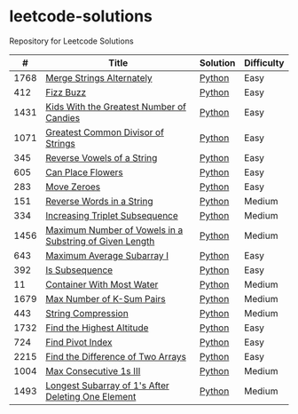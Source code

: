 # leetcode-solutions
Repository for Leetcode Solutions

| #    | Title                     | Solution                            | Difficulty |
|------|---------------------------|-------------------------------------|------------|
| 1768 | [Merge Strings Alternately](https://leetcode.com/problems/merge-strings-alternately/) | [Python](./algorithms/strings/merge_strings_alternately.py) | Easy |
| 412  | [Fizz Buzz](https://leetcode.com/problems/fizz-buzz/description/) | [Python](./algorithms/strings/fizz_buzz.py) | Easy |
| 1431 | [Kids With the Greatest Number of Candies](https://leetcode.com/problems/kids-with-the-greatest-number-of-candies/description/) | [Python](./algorithms/arrays/kids-with-greatest-number-of-candies.py) | Easy|
| 1071 | [Greatest Common Divisor of Strings](https://leetcode.com/problems/greatest-common-divisor-of-strings/description/) | [Python](./algorithms/strings/greatest-common-divisor-of-strings.py) | Easy |
| 345 | [Reverse Vowels of a String](https://leetcode.com/problems/reverse-vowels-of-a-string/description/) | [Python](./algorithms/strings/reverse-vowels-of-a-string.py) | Easy |
| 605 | [Can Place Flowers](https://leetcode.com/problems/can-place-flowers/description/) | [Python](./algorithms/arrays/can-place-flowers.py) | Easy |
| 283 | [Move Zeroes](https://leetcode.com/problems/move-zeroes/description/) | [Python](./algorithms/arrays/move-zeroes.py) | Easy |
| 151 | [Reverse Words in a String](https://leetcode.com/problems/reverse-words-in-a-string/description/) | [Python](https://github.com/DarrenClarke19/leetcode-solutions/blob/main/algorithms/strings/reverse-words-in-a-string.py) | Medium |
| 334 | [Increasing Triplet Subsequence](https://leetcode.com/problems/increasing-triplet-subsequence/description/) | [Python](https://github.com/DarrenClarke19/leetcode-solutions/blob/main/algorithms/arrays/increasing-triplet-subsequence.py) | Medium |
| 1456 | [Maximum Number of Vowels in a Substring of Given Length](https://leetcode.com/problems/maximum-number-of-vowels-in-a-substring-of-given-length/description/) | [Python](https://github.com/DarrenClarke19/leetcode-solutions/blob/main/algorithms/strings/maximum-number-of-vowels-in-a-substring-of-given-length.py) | Medium | 
| 643 | [Maximum Average Subarray I](https://leetcode.com/problems/maximum-average-subarray-i/description/) | [Python](https://github.com/DarrenClarke19/leetcode-solutions/blob/main/algorithms/arrays/maximum-average-subarray-I.py) | Easy |
| 392 | [Is Subsequence](https://leetcode.com/problems/is-subsequence/description/) | [Python](https://github.com/DarrenClarke19/leetcode-solutions/blob/main/algorithms/strings/is-subsequence.py) | Easy |
| 11 | [Container With Most Water](https://leetcode.com/problems/container-with-most-water/description/) | [Python](https://github.com/DarrenClarke19/leetcode-solutions/blob/main/algorithms/arrays/container-with-most-water.py) | Medium
| 1679 | [Max Number of K-Sum Pairs](https://leetcode.com/problems/max-number-of-k-sum-pairs/description/) | [Python](https://github.com/DarrenClarke19/leetcode-solutions/blob/main/algorithms/arrays/max-number-of-k-sum-pairs.py) | Medium |
| 443 | [String Compression](https://leetcode.com/problems/string-compression/description/) | [Python](https://github.com/DarrenClarke19/leetcode-solutions/blob/main/algorithms/strings/string-compression.py) | Medium | 
| 1732 | [Find the Highest Altitude](https://leetcode.com/problems/find-the-highest-altitude/description/) | [Python](https://github.com/DarrenClarke19/leetcode-solutions/blob/main/algorithms/arrays/find-the-highest-altitude.py) | Easy |
| 724 | [Find Pivot Index](https://leetcode.com/problems/find-pivot-index/description/) | [Python](https://github.com/DarrenClarke19/leetcode-solutions/blob/main/algorithms/arrays/find-pivot-index.py) | Easy |
| 2215 | [Find the Difference of Two Arrays](https://leetcode.com/problems/find-the-difference-of-two-arrays/description/) | [Python](https://github.com/DarrenClarke19/leetcode-solutions/blob/main/algorithms/arrays/find-the-difference-of-two-arrays.py) | Easy |
| 1004 | [Max Consecutive 1s III](https://leetcode.com/problems/max-consecutive-ones-iii/description/) | [Python](https://github.com/DarrenClarke19/leetcode-solutions/blob/main/algorithms/arrays/max-consecutive-ones-III.py) | Medium |
| 1493 | [Longest Subarray of 1's After Deleting One Element](https://leetcode.com/problems/longest-subarray-of-1s-after-deleting-one-element/description/) | [Python](https://github.com/DarrenClarke19/leetcode-solutions/blob/main/algorithms/arrays/longest-subarray-of-1s-after-deleting-one-element.py) | Medium |
